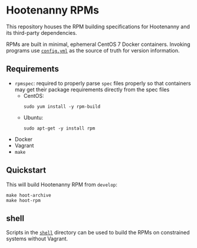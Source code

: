 # Hootenanny RPMs

This repository houses the RPM building specifications for Hootenanny and its
third-party dependencies.

RPMs are built in minimal, ephemeral CentOS 7 Docker containers.  Invoking programs
use [`config.yml`](./config.yml) as the source of truth for version information.

## Requirements

* `rpmspec`: required to properly parse `spec` files properly so that
  containers may get their package requirements directly from the spec
  files
  * CentOS:
    ```
    sudo yum install -y rpm-build
    ```
  * Ubuntu:
    ```
    sudo apt-get -y install rpm
    ```
* Docker
* Vagrant
* `make`

## Quickstart

This will build Hootenanny RPM from `develop`:

```
make hoot-archive
make hoot-rpm
```

## shell

Scripts in the [`shell`](./shell) directory can be used to build the RPMs
on constrained systems without Vagrant.
